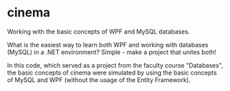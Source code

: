 # cinema
Working with the basic concepts of WPF and MySQL databases.

What is the easiest way to learn both WPF and working with databases (MySQL) in a .NET environment? Simple - make a project that unites both!

In this code, which served as a project from the faculty course "Databases", the basic concepts of cinema were simulated by using the basic concepts of MySQL and WPF (without the usage of the Entity Framework).
